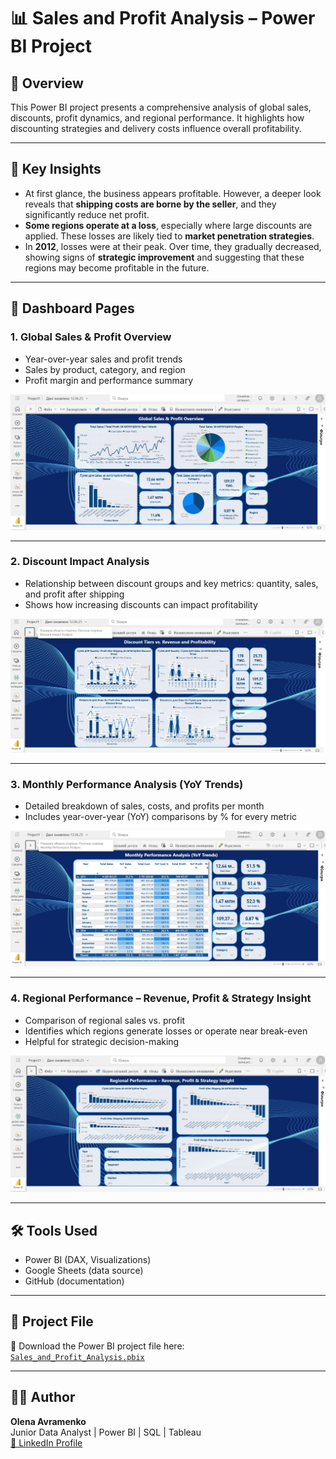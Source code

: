 # 📊 Sales and Profit Analysis – Power BI Project

## 🧾 Overview

This Power BI project presents a comprehensive analysis of global sales, discounts, profit dynamics, and regional performance. It highlights how discounting strategies and delivery costs influence overall profitability.

---

## 🧠 Key Insights

- At first glance, the business appears profitable. However, a deeper look reveals that **shipping costs are borne by the seller**, and they significantly reduce net profit.
- **Some regions operate at a loss**, especially where large discounts are applied. These losses are likely tied to **market penetration strategies**.
- In **2012**, losses were at their peak. Over time, they gradually decreased, showing signs of **strategic improvement** and suggesting that these regions may become profitable in the future.

---

## 📂 Dashboard Pages

### 1. Global Sales & Profit Overview
- Year-over-year sales and profit trends  
- Sales by product, category, and region  
- Profit margin and performance summary

![Overview](Overview.jpg)

---

### 2. Discount Impact Analysis
- Relationship between discount groups and key metrics: quantity, sales, and profit after shipping  
- Shows how increasing discounts can impact profitability

![Discount Impact Analysis](Discount%20Impact%20Analysis.jpg)

---

### 3. Monthly Performance Analysis (YoY Trends)
- Detailed breakdown of sales, costs, and profits per month  
- Includes year-over-year (YoY) comparisons by % for every metric

![Monthly Performance Analysis](Monthly%20Performance%20Analysis.jpg)

---

### 4. Regional Performance – Revenue, Profit & Strategy Insight
- Comparison of regional sales vs. profit  
- Identifies which regions generate losses or operate near break-even  
- Helpful for strategic decision-making

![Regional Performance](Regional%20Performance.jpg)

---

## 🛠️ Tools Used

- Power BI (DAX, Visualizations)  
- Google Sheets (data source)  
- GitHub (documentation)

---

## 📁 Project File

📎 Download the Power BI project file here:  
[`Sales_and_Profit_Analysis.pbix`](./Sales_and_Profit_Analysis.pbix)

---

## 👩‍💻 Author

**Olena Avramenko**  
Junior Data Analyst | Power BI | SQL | Tableau  
[🔗 LinkedIn Profile](https://www.linkedin.com/in/o-avramenko/)

